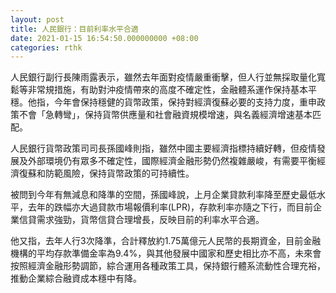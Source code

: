 ```yaml
---
layout: post
title: 人民銀行：目前利率水平合適
date: 2021-01-15 16:54:50.000000000 +08:00
categories: rthk
---
```


人民銀行副行長陳雨露表示，雖然去年面對疫情嚴重衝擊，但人行並無採取量化寬鬆等非常規措施，有助對沖疫情帶來的高度不確定性，金融體系運作保持基本平穩。他指，今年會保持穩健的貨幣政策，保持對經濟復蘇必要的支持力度，重申政策不會「急轉彎」，保持貨幣供應量和社會融資規模增速，與名義經濟增速基本匹配。

人民銀行貨幣政策司司長孫國峰則指，雖然中國主要經濟指標持續好轉，但疫情發展及外部環境仍有眾多不確定性，國際經濟金融形勢仍然複雜嚴峻，有需要平衡經濟復蘇和防範風險，保持貨幣政策的可持續性。

被問到今年有無減息和降準的空間，孫國峰說，上月企業貸款利率降至歷史最低水平，去年的跌幅亦大過貸款市場報價利率(LPR)，存款利率亦隨之下行，而目前企業信貸需求強勁，貨幣信貸合理增長，反映目前的利率水平合適。

他又指，去年人行3次降準，合計釋放約1.75萬億元人民幣的長期資金，目前金融機構的平均存款準備金率為9.4%，與其他發展中國家和歷史相比亦不高，未來會按照經濟金融形勢調節，綜合運用各種政策工具，保持銀行體系流動性合理充裕，推動企業綜合融資成本穩中有降。
